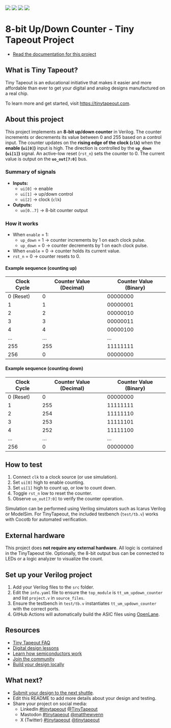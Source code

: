 ![](../../workflows/gds/badge.svg) ![](../../workflows/docs/badge.svg) ![](../../workflows/test/badge.svg) ![](../../workflows/fpga/badge.svg)

# 8-bit Up/Down Counter - Tiny Tapeout Project

- [Read the documentation for this project](docs/info.md)

## What is Tiny Tapeout?

Tiny Tapeout is an educational initiative that makes it easier and more affordable than ever to get your digital and analog designs manufactured on a real chip.

To learn more and get started, visit https://tinytapeout.com.

## About this project

This project implements an **8-bit up/down counter** in Verilog. The counter increments or decrements its value between 0 and 255 based on a control input. The counter updates on the **rising edge of the clock (`clk`)** when the **enable (`ui[0]`)** input is high. The direction is controlled by the **`up_down` (`ui[1]`)** signal. An active-low reset (`rst_n`) sets the counter to 0. The current value is output on the **`uo_out[7:0]`** bus.

### Summary of signals

- **Inputs:**
  - `ui[0]` → enable  
  - `ui[1]` → up/down control  
  - `ui[2]` → clock (`clk`)  
- **Outputs:**
  - `uo[0..7]` → 8-bit counter output  

### How it works

- When `enable` = 1:
  - `up_down` = 1 → counter increments by 1 on each clock pulse.
  - `up_down` = 0 → counter decrements by 1 on each clock pulse.
- When `enable` = 0 → counter holds its current value.
- `rst_n` = 0 → counter resets to 0.

#### Example sequence (counting up)

| Clock Cycle | Counter Value (Decimal) | Counter Value (Binary) |
| ----------- | ---------------------- | -------------------- |
| 0 (Reset)   | 0                      | 00000000             |
| 1           | 1                      | 00000001             |
| 2           | 2                      | 00000010             |
| 3           | 3                      | 00000011             |
| 4           | 4                      | 00000100             |
| …           | …                      | …                    |
| 255         | 255                    | 11111111             |
| 256         | 0                      | 00000000             | (wraps around)

#### Example sequence (counting down)

| Clock Cycle | Counter Value (Decimal) | Counter Value (Binary) |
| ----------- | ---------------------- | -------------------- |
| 0 (Reset)   | 0                      | 00000000             |
| 1           | 255                    | 11111111             |
| 2           | 254                    | 11111110             |
| 3           | 253                    | 11111101             |
| 4           | 252                    | 11111100             |
| …           | …                      | …                    |
| 256         | 0                      | 00000000             | (wraps around)

## How to test

1. Connect `clk` to a clock source (or use simulation).  
2. Set `ui[0]` high to enable counting.  
3. Set `ui[1]` high to count up, or low to count down.  
4. Toggle `rst_n` low to reset the counter.  
5. Observe `uo_out[7:0]` to verify the counter operation.  

Simulation can be performed using Verilog simulators such as Icarus Verilog or ModelSim. For TinyTapeout, the included testbench (`test/tb.v`) works with Cocotb for automated verification.

## External hardware

This project does **not require any external hardware**. All logic is contained in the TinyTapeout tile. Optionally, the 8-bit output bus can be connected to LEDs or a logic analyzer to visualize the count.

## Set up your Verilog project

1. Add your Verilog files to the `src` folder.  
2. Edit the `info.yaml` file to ensure the `top_module` is `tt_um_updown_counter` and list `project.v` in `source_files`.  
3. Ensure the testbench in `test/tb.v` instantiates `tt_um_updown_counter` with the correct ports.  
4. GitHub Actions will automatically build the ASIC files using [OpenLane](https://www.zerotoasiccourse.com/terminology/openlane/).

## Resources

- [Tiny Tapeout FAQ](https://tinytapeout.com/faq/)  
- [Digital design lessons](https://tinytapeout.com/digital_design/)  
- [Learn how semiconductors work](https://tinytapeout.com/siliwiz/)  
- [Join the community](https://tinytapeout.com/discord)  
- [Build your design locally](https://www.tinytapeout.com/guides/local-hardening/)  

## What next?

- [Submit your design to the next shuttle](https://app.tinytapeout.com/).  
- Edit this README to add more details about your design and testing.  
- Share your project on social media:  
  - LinkedIn [#tinytapeout](https://www.linkedin.com/search/results/content/?keywords=%23tinytapeout) [@TinyTapeout](https://www.linkedin.com/company/100708654/)  
  - Mastodon [#tinytapeout](https://chaos.social/tags/tinytapeout) [@matthewvenn](https://chaos.social/@matthewvenn)  
  - X (Twitter) [#tinytapeout](https://twitter.com/hashtag/tinytapeout) [@tinytapeout](https://twitter.com/tinytapeout)
